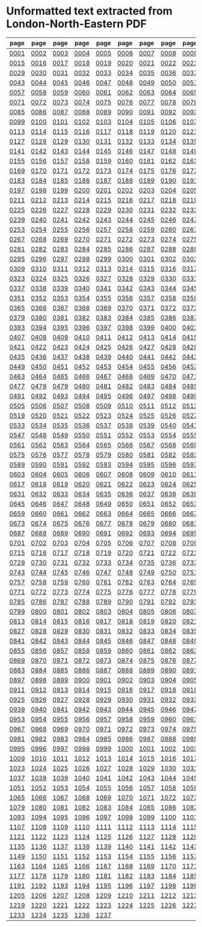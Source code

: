 # Unformatted text extracted from London-North-Eastern PDF

|page|page|page|page|page|page|page|page|page|page|page|page|page|page|
|----|----|----|----|----|----|----|----|----|----|----|----|----|----|
|[0001](London-North-Eastern/txt/pg_0001.txt)|[0002](London-North-Eastern/txt/pg_0002.txt)|[0003](London-North-Eastern/txt/pg_0003.txt)|[0004](London-North-Eastern/txt/pg_0004.txt)|[0005](London-North-Eastern/txt/pg_0005.txt)|[0006](London-North-Eastern/txt/pg_0006.txt)|[0007](London-North-Eastern/txt/pg_0007.txt)|[0008](London-North-Eastern/txt/pg_0008.txt)|[0009](London-North-Eastern/txt/pg_0009.txt)|[0010](London-North-Eastern/txt/pg_0010.txt)|[0011](London-North-Eastern/txt/pg_0011.txt)|[0012](London-North-Eastern/txt/pg_0012.txt)|[0013](London-North-Eastern/txt/pg_0013.txt)|[0014](London-North-Eastern/txt/pg_0014.txt)|
|[0015](London-North-Eastern/txt/pg_0015.txt)|[0016](London-North-Eastern/txt/pg_0016.txt)|[0017](London-North-Eastern/txt/pg_0017.txt)|[0018](London-North-Eastern/txt/pg_0018.txt)|[0019](London-North-Eastern/txt/pg_0019.txt)|[0020](London-North-Eastern/txt/pg_0020.txt)|[0021](London-North-Eastern/txt/pg_0021.txt)|[0022](London-North-Eastern/txt/pg_0022.txt)|[0023](London-North-Eastern/txt/pg_0023.txt)|[0024](London-North-Eastern/txt/pg_0024.txt)|[0025](London-North-Eastern/txt/pg_0025.txt)|[0026](London-North-Eastern/txt/pg_0026.txt)|[0027](London-North-Eastern/txt/pg_0027.txt)|[0028](London-North-Eastern/txt/pg_0028.txt)|
|[0029](London-North-Eastern/txt/pg_0029.txt)|[0030](London-North-Eastern/txt/pg_0030.txt)|[0031](London-North-Eastern/txt/pg_0031.txt)|[0032](London-North-Eastern/txt/pg_0032.txt)|[0033](London-North-Eastern/txt/pg_0033.txt)|[0034](London-North-Eastern/txt/pg_0034.txt)|[0035](London-North-Eastern/txt/pg_0035.txt)|[0036](London-North-Eastern/txt/pg_0036.txt)|[0037](London-North-Eastern/txt/pg_0037.txt)|[0038](London-North-Eastern/txt/pg_0038.txt)|[0039](London-North-Eastern/txt/pg_0039.txt)|[0040](London-North-Eastern/txt/pg_0040.txt)|[0041](London-North-Eastern/txt/pg_0041.txt)|[0042](London-North-Eastern/txt/pg_0042.txt)|
|[0043](London-North-Eastern/txt/pg_0043.txt)|[0044](London-North-Eastern/txt/pg_0044.txt)|[0045](London-North-Eastern/txt/pg_0045.txt)|[0046](London-North-Eastern/txt/pg_0046.txt)|[0047](London-North-Eastern/txt/pg_0047.txt)|[0048](London-North-Eastern/txt/pg_0048.txt)|[0049](London-North-Eastern/txt/pg_0049.txt)|[0050](London-North-Eastern/txt/pg_0050.txt)|[0051](London-North-Eastern/txt/pg_0051.txt)|[0052](London-North-Eastern/txt/pg_0052.txt)|[0053](London-North-Eastern/txt/pg_0053.txt)|[0054](London-North-Eastern/txt/pg_0054.txt)|[0055](London-North-Eastern/txt/pg_0055.txt)|[0056](London-North-Eastern/txt/pg_0056.txt)|
|[0057](London-North-Eastern/txt/pg_0057.txt)|[0058](London-North-Eastern/txt/pg_0058.txt)|[0059](London-North-Eastern/txt/pg_0059.txt)|[0060](London-North-Eastern/txt/pg_0060.txt)|[0061](London-North-Eastern/txt/pg_0061.txt)|[0062](London-North-Eastern/txt/pg_0062.txt)|[0063](London-North-Eastern/txt/pg_0063.txt)|[0064](London-North-Eastern/txt/pg_0064.txt)|[0065](London-North-Eastern/txt/pg_0065.txt)|[0066](London-North-Eastern/txt/pg_0066.txt)|[0067](London-North-Eastern/txt/pg_0067.txt)|[0068](London-North-Eastern/txt/pg_0068.txt)|[0069](London-North-Eastern/txt/pg_0069.txt)|[0070](London-North-Eastern/txt/pg_0070.txt)|
|[0071](London-North-Eastern/txt/pg_0071.txt)|[0072](London-North-Eastern/txt/pg_0072.txt)|[0073](London-North-Eastern/txt/pg_0073.txt)|[0074](London-North-Eastern/txt/pg_0074.txt)|[0075](London-North-Eastern/txt/pg_0075.txt)|[0076](London-North-Eastern/txt/pg_0076.txt)|[0077](London-North-Eastern/txt/pg_0077.txt)|[0078](London-North-Eastern/txt/pg_0078.txt)|[0079](London-North-Eastern/txt/pg_0079.txt)|[0080](London-North-Eastern/txt/pg_0080.txt)|[0081](London-North-Eastern/txt/pg_0081.txt)|[0082](London-North-Eastern/txt/pg_0082.txt)|[0083](London-North-Eastern/txt/pg_0083.txt)|[0084](London-North-Eastern/txt/pg_0084.txt)|
|[0085](London-North-Eastern/txt/pg_0085.txt)|[0086](London-North-Eastern/txt/pg_0086.txt)|[0087](London-North-Eastern/txt/pg_0087.txt)|[0088](London-North-Eastern/txt/pg_0088.txt)|[0089](London-North-Eastern/txt/pg_0089.txt)|[0090](London-North-Eastern/txt/pg_0090.txt)|[0091](London-North-Eastern/txt/pg_0091.txt)|[0092](London-North-Eastern/txt/pg_0092.txt)|[0093](London-North-Eastern/txt/pg_0093.txt)|[0094](London-North-Eastern/txt/pg_0094.txt)|[0095](London-North-Eastern/txt/pg_0095.txt)|[0096](London-North-Eastern/txt/pg_0096.txt)|[0097](London-North-Eastern/txt/pg_0097.txt)|[0098](London-North-Eastern/txt/pg_0098.txt)|
|[0099](London-North-Eastern/txt/pg_0099.txt)|[0100](London-North-Eastern/txt/pg_0100.txt)|[0101](London-North-Eastern/txt/pg_0101.txt)|[0102](London-North-Eastern/txt/pg_0102.txt)|[0103](London-North-Eastern/txt/pg_0103.txt)|[0104](London-North-Eastern/txt/pg_0104.txt)|[0105](London-North-Eastern/txt/pg_0105.txt)|[0106](London-North-Eastern/txt/pg_0106.txt)|[0107](London-North-Eastern/txt/pg_0107.txt)|[0108](London-North-Eastern/txt/pg_0108.txt)|[0109](London-North-Eastern/txt/pg_0109.txt)|[0110](London-North-Eastern/txt/pg_0110.txt)|[0111](London-North-Eastern/txt/pg_0111.txt)|[0112](London-North-Eastern/txt/pg_0112.txt)|
|[0113](London-North-Eastern/txt/pg_0113.txt)|[0114](London-North-Eastern/txt/pg_0114.txt)|[0115](London-North-Eastern/txt/pg_0115.txt)|[0116](London-North-Eastern/txt/pg_0116.txt)|[0117](London-North-Eastern/txt/pg_0117.txt)|[0118](London-North-Eastern/txt/pg_0118.txt)|[0119](London-North-Eastern/txt/pg_0119.txt)|[0120](London-North-Eastern/txt/pg_0120.txt)|[0121](London-North-Eastern/txt/pg_0121.txt)|[0122](London-North-Eastern/txt/pg_0122.txt)|[0123](London-North-Eastern/txt/pg_0123.txt)|[0124](London-North-Eastern/txt/pg_0124.txt)|[0125](London-North-Eastern/txt/pg_0125.txt)|[0126](London-North-Eastern/txt/pg_0126.txt)|
|[0127](London-North-Eastern/txt/pg_0127.txt)|[0128](London-North-Eastern/txt/pg_0128.txt)|[0129](London-North-Eastern/txt/pg_0129.txt)|[0130](London-North-Eastern/txt/pg_0130.txt)|[0131](London-North-Eastern/txt/pg_0131.txt)|[0132](London-North-Eastern/txt/pg_0132.txt)|[0133](London-North-Eastern/txt/pg_0133.txt)|[0134](London-North-Eastern/txt/pg_0134.txt)|[0135](London-North-Eastern/txt/pg_0135.txt)|[0136](London-North-Eastern/txt/pg_0136.txt)|[0137](London-North-Eastern/txt/pg_0137.txt)|[0138](London-North-Eastern/txt/pg_0138.txt)|[0139](London-North-Eastern/txt/pg_0139.txt)|[0140](London-North-Eastern/txt/pg_0140.txt)|
|[0141](London-North-Eastern/txt/pg_0141.txt)|[0142](London-North-Eastern/txt/pg_0142.txt)|[0143](London-North-Eastern/txt/pg_0143.txt)|[0144](London-North-Eastern/txt/pg_0144.txt)|[0145](London-North-Eastern/txt/pg_0145.txt)|[0146](London-North-Eastern/txt/pg_0146.txt)|[0147](London-North-Eastern/txt/pg_0147.txt)|[0148](London-North-Eastern/txt/pg_0148.txt)|[0149](London-North-Eastern/txt/pg_0149.txt)|[0150](London-North-Eastern/txt/pg_0150.txt)|[0151](London-North-Eastern/txt/pg_0151.txt)|[0152](London-North-Eastern/txt/pg_0152.txt)|[0153](London-North-Eastern/txt/pg_0153.txt)|[0154](London-North-Eastern/txt/pg_0154.txt)|
|[0155](London-North-Eastern/txt/pg_0155.txt)|[0156](London-North-Eastern/txt/pg_0156.txt)|[0157](London-North-Eastern/txt/pg_0157.txt)|[0158](London-North-Eastern/txt/pg_0158.txt)|[0159](London-North-Eastern/txt/pg_0159.txt)|[0160](London-North-Eastern/txt/pg_0160.txt)|[0161](London-North-Eastern/txt/pg_0161.txt)|[0162](London-North-Eastern/txt/pg_0162.txt)|[0163](London-North-Eastern/txt/pg_0163.txt)|[0164](London-North-Eastern/txt/pg_0164.txt)|[0165](London-North-Eastern/txt/pg_0165.txt)|[0166](London-North-Eastern/txt/pg_0166.txt)|[0167](London-North-Eastern/txt/pg_0167.txt)|[0168](London-North-Eastern/txt/pg_0168.txt)|
|[0169](London-North-Eastern/txt/pg_0169.txt)|[0170](London-North-Eastern/txt/pg_0170.txt)|[0171](London-North-Eastern/txt/pg_0171.txt)|[0172](London-North-Eastern/txt/pg_0172.txt)|[0173](London-North-Eastern/txt/pg_0173.txt)|[0174](London-North-Eastern/txt/pg_0174.txt)|[0175](London-North-Eastern/txt/pg_0175.txt)|[0176](London-North-Eastern/txt/pg_0176.txt)|[0177](London-North-Eastern/txt/pg_0177.txt)|[0178](London-North-Eastern/txt/pg_0178.txt)|[0179](London-North-Eastern/txt/pg_0179.txt)|[0180](London-North-Eastern/txt/pg_0180.txt)|[0181](London-North-Eastern/txt/pg_0181.txt)|[0182](London-North-Eastern/txt/pg_0182.txt)|
|[0183](London-North-Eastern/txt/pg_0183.txt)|[0184](London-North-Eastern/txt/pg_0184.txt)|[0185](London-North-Eastern/txt/pg_0185.txt)|[0186](London-North-Eastern/txt/pg_0186.txt)|[0187](London-North-Eastern/txt/pg_0187.txt)|[0188](London-North-Eastern/txt/pg_0188.txt)|[0189](London-North-Eastern/txt/pg_0189.txt)|[0190](London-North-Eastern/txt/pg_0190.txt)|[0191](London-North-Eastern/txt/pg_0191.txt)|[0192](London-North-Eastern/txt/pg_0192.txt)|[0193](London-North-Eastern/txt/pg_0193.txt)|[0194](London-North-Eastern/txt/pg_0194.txt)|[0195](London-North-Eastern/txt/pg_0195.txt)|[0196](London-North-Eastern/txt/pg_0196.txt)|
|[0197](London-North-Eastern/txt/pg_0197.txt)|[0198](London-North-Eastern/txt/pg_0198.txt)|[0199](London-North-Eastern/txt/pg_0199.txt)|[0200](London-North-Eastern/txt/pg_0200.txt)|[0201](London-North-Eastern/txt/pg_0201.txt)|[0202](London-North-Eastern/txt/pg_0202.txt)|[0203](London-North-Eastern/txt/pg_0203.txt)|[0204](London-North-Eastern/txt/pg_0204.txt)|[0205](London-North-Eastern/txt/pg_0205.txt)|[0206](London-North-Eastern/txt/pg_0206.txt)|[0207](London-North-Eastern/txt/pg_0207.txt)|[0208](London-North-Eastern/txt/pg_0208.txt)|[0209](London-North-Eastern/txt/pg_0209.txt)|[0210](London-North-Eastern/txt/pg_0210.txt)|
|[0211](London-North-Eastern/txt/pg_0211.txt)|[0212](London-North-Eastern/txt/pg_0212.txt)|[0213](London-North-Eastern/txt/pg_0213.txt)|[0214](London-North-Eastern/txt/pg_0214.txt)|[0215](London-North-Eastern/txt/pg_0215.txt)|[0216](London-North-Eastern/txt/pg_0216.txt)|[0217](London-North-Eastern/txt/pg_0217.txt)|[0218](London-North-Eastern/txt/pg_0218.txt)|[0219](London-North-Eastern/txt/pg_0219.txt)|[0220](London-North-Eastern/txt/pg_0220.txt)|[0221](London-North-Eastern/txt/pg_0221.txt)|[0222](London-North-Eastern/txt/pg_0222.txt)|[0223](London-North-Eastern/txt/pg_0223.txt)|[0224](London-North-Eastern/txt/pg_0224.txt)|
|[0225](London-North-Eastern/txt/pg_0225.txt)|[0226](London-North-Eastern/txt/pg_0226.txt)|[0227](London-North-Eastern/txt/pg_0227.txt)|[0228](London-North-Eastern/txt/pg_0228.txt)|[0229](London-North-Eastern/txt/pg_0229.txt)|[0230](London-North-Eastern/txt/pg_0230.txt)|[0231](London-North-Eastern/txt/pg_0231.txt)|[0232](London-North-Eastern/txt/pg_0232.txt)|[0233](London-North-Eastern/txt/pg_0233.txt)|[0234](London-North-Eastern/txt/pg_0234.txt)|[0235](London-North-Eastern/txt/pg_0235.txt)|[0236](London-North-Eastern/txt/pg_0236.txt)|[0237](London-North-Eastern/txt/pg_0237.txt)|[0238](London-North-Eastern/txt/pg_0238.txt)|
|[0239](London-North-Eastern/txt/pg_0239.txt)|[0240](London-North-Eastern/txt/pg_0240.txt)|[0241](London-North-Eastern/txt/pg_0241.txt)|[0242](London-North-Eastern/txt/pg_0242.txt)|[0243](London-North-Eastern/txt/pg_0243.txt)|[0244](London-North-Eastern/txt/pg_0244.txt)|[0245](London-North-Eastern/txt/pg_0245.txt)|[0246](London-North-Eastern/txt/pg_0246.txt)|[0247](London-North-Eastern/txt/pg_0247.txt)|[0248](London-North-Eastern/txt/pg_0248.txt)|[0249](London-North-Eastern/txt/pg_0249.txt)|[0250](London-North-Eastern/txt/pg_0250.txt)|[0251](London-North-Eastern/txt/pg_0251.txt)|[0252](London-North-Eastern/txt/pg_0252.txt)|
|[0253](London-North-Eastern/txt/pg_0253.txt)|[0254](London-North-Eastern/txt/pg_0254.txt)|[0255](London-North-Eastern/txt/pg_0255.txt)|[0256](London-North-Eastern/txt/pg_0256.txt)|[0257](London-North-Eastern/txt/pg_0257.txt)|[0258](London-North-Eastern/txt/pg_0258.txt)|[0259](London-North-Eastern/txt/pg_0259.txt)|[0260](London-North-Eastern/txt/pg_0260.txt)|[0261](London-North-Eastern/txt/pg_0261.txt)|[0262](London-North-Eastern/txt/pg_0262.txt)|[0263](London-North-Eastern/txt/pg_0263.txt)|[0264](London-North-Eastern/txt/pg_0264.txt)|[0265](London-North-Eastern/txt/pg_0265.txt)|[0266](London-North-Eastern/txt/pg_0266.txt)|
|[0267](London-North-Eastern/txt/pg_0267.txt)|[0268](London-North-Eastern/txt/pg_0268.txt)|[0269](London-North-Eastern/txt/pg_0269.txt)|[0270](London-North-Eastern/txt/pg_0270.txt)|[0271](London-North-Eastern/txt/pg_0271.txt)|[0272](London-North-Eastern/txt/pg_0272.txt)|[0273](London-North-Eastern/txt/pg_0273.txt)|[0274](London-North-Eastern/txt/pg_0274.txt)|[0275](London-North-Eastern/txt/pg_0275.txt)|[0276](London-North-Eastern/txt/pg_0276.txt)|[0277](London-North-Eastern/txt/pg_0277.txt)|[0278](London-North-Eastern/txt/pg_0278.txt)|[0279](London-North-Eastern/txt/pg_0279.txt)|[0280](London-North-Eastern/txt/pg_0280.txt)|
|[0281](London-North-Eastern/txt/pg_0281.txt)|[0282](London-North-Eastern/txt/pg_0282.txt)|[0283](London-North-Eastern/txt/pg_0283.txt)|[0284](London-North-Eastern/txt/pg_0284.txt)|[0285](London-North-Eastern/txt/pg_0285.txt)|[0286](London-North-Eastern/txt/pg_0286.txt)|[0287](London-North-Eastern/txt/pg_0287.txt)|[0288](London-North-Eastern/txt/pg_0288.txt)|[0289](London-North-Eastern/txt/pg_0289.txt)|[0290](London-North-Eastern/txt/pg_0290.txt)|[0291](London-North-Eastern/txt/pg_0291.txt)|[0292](London-North-Eastern/txt/pg_0292.txt)|[0293](London-North-Eastern/txt/pg_0293.txt)|[0294](London-North-Eastern/txt/pg_0294.txt)|
|[0295](London-North-Eastern/txt/pg_0295.txt)|[0296](London-North-Eastern/txt/pg_0296.txt)|[0297](London-North-Eastern/txt/pg_0297.txt)|[0298](London-North-Eastern/txt/pg_0298.txt)|[0299](London-North-Eastern/txt/pg_0299.txt)|[0300](London-North-Eastern/txt/pg_0300.txt)|[0301](London-North-Eastern/txt/pg_0301.txt)|[0302](London-North-Eastern/txt/pg_0302.txt)|[0303](London-North-Eastern/txt/pg_0303.txt)|[0304](London-North-Eastern/txt/pg_0304.txt)|[0305](London-North-Eastern/txt/pg_0305.txt)|[0306](London-North-Eastern/txt/pg_0306.txt)|[0307](London-North-Eastern/txt/pg_0307.txt)|[0308](London-North-Eastern/txt/pg_0308.txt)|
|[0309](London-North-Eastern/txt/pg_0309.txt)|[0310](London-North-Eastern/txt/pg_0310.txt)|[0311](London-North-Eastern/txt/pg_0311.txt)|[0312](London-North-Eastern/txt/pg_0312.txt)|[0313](London-North-Eastern/txt/pg_0313.txt)|[0314](London-North-Eastern/txt/pg_0314.txt)|[0315](London-North-Eastern/txt/pg_0315.txt)|[0316](London-North-Eastern/txt/pg_0316.txt)|[0317](London-North-Eastern/txt/pg_0317.txt)|[0318](London-North-Eastern/txt/pg_0318.txt)|[0319](London-North-Eastern/txt/pg_0319.txt)|[0320](London-North-Eastern/txt/pg_0320.txt)|[0321](London-North-Eastern/txt/pg_0321.txt)|[0322](London-North-Eastern/txt/pg_0322.txt)|
|[0323](London-North-Eastern/txt/pg_0323.txt)|[0324](London-North-Eastern/txt/pg_0324.txt)|[0325](London-North-Eastern/txt/pg_0325.txt)|[0326](London-North-Eastern/txt/pg_0326.txt)|[0327](London-North-Eastern/txt/pg_0327.txt)|[0328](London-North-Eastern/txt/pg_0328.txt)|[0329](London-North-Eastern/txt/pg_0329.txt)|[0330](London-North-Eastern/txt/pg_0330.txt)|[0331](London-North-Eastern/txt/pg_0331.txt)|[0332](London-North-Eastern/txt/pg_0332.txt)|[0333](London-North-Eastern/txt/pg_0333.txt)|[0334](London-North-Eastern/txt/pg_0334.txt)|[0335](London-North-Eastern/txt/pg_0335.txt)|[0336](London-North-Eastern/txt/pg_0336.txt)|
|[0337](London-North-Eastern/txt/pg_0337.txt)|[0338](London-North-Eastern/txt/pg_0338.txt)|[0339](London-North-Eastern/txt/pg_0339.txt)|[0340](London-North-Eastern/txt/pg_0340.txt)|[0341](London-North-Eastern/txt/pg_0341.txt)|[0342](London-North-Eastern/txt/pg_0342.txt)|[0343](London-North-Eastern/txt/pg_0343.txt)|[0344](London-North-Eastern/txt/pg_0344.txt)|[0345](London-North-Eastern/txt/pg_0345.txt)|[0346](London-North-Eastern/txt/pg_0346.txt)|[0347](London-North-Eastern/txt/pg_0347.txt)|[0348](London-North-Eastern/txt/pg_0348.txt)|[0349](London-North-Eastern/txt/pg_0349.txt)|[0350](London-North-Eastern/txt/pg_0350.txt)|
|[0351](London-North-Eastern/txt/pg_0351.txt)|[0352](London-North-Eastern/txt/pg_0352.txt)|[0353](London-North-Eastern/txt/pg_0353.txt)|[0354](London-North-Eastern/txt/pg_0354.txt)|[0355](London-North-Eastern/txt/pg_0355.txt)|[0356](London-North-Eastern/txt/pg_0356.txt)|[0357](London-North-Eastern/txt/pg_0357.txt)|[0358](London-North-Eastern/txt/pg_0358.txt)|[0359](London-North-Eastern/txt/pg_0359.txt)|[0360](London-North-Eastern/txt/pg_0360.txt)|[0361](London-North-Eastern/txt/pg_0361.txt)|[0362](London-North-Eastern/txt/pg_0362.txt)|[0363](London-North-Eastern/txt/pg_0363.txt)|[0364](London-North-Eastern/txt/pg_0364.txt)|
|[0365](London-North-Eastern/txt/pg_0365.txt)|[0366](London-North-Eastern/txt/pg_0366.txt)|[0367](London-North-Eastern/txt/pg_0367.txt)|[0368](London-North-Eastern/txt/pg_0368.txt)|[0369](London-North-Eastern/txt/pg_0369.txt)|[0370](London-North-Eastern/txt/pg_0370.txt)|[0371](London-North-Eastern/txt/pg_0371.txt)|[0372](London-North-Eastern/txt/pg_0372.txt)|[0373](London-North-Eastern/txt/pg_0373.txt)|[0374](London-North-Eastern/txt/pg_0374.txt)|[0375](London-North-Eastern/txt/pg_0375.txt)|[0376](London-North-Eastern/txt/pg_0376.txt)|[0377](London-North-Eastern/txt/pg_0377.txt)|[0378](London-North-Eastern/txt/pg_0378.txt)|
|[0379](London-North-Eastern/txt/pg_0379.txt)|[0380](London-North-Eastern/txt/pg_0380.txt)|[0381](London-North-Eastern/txt/pg_0381.txt)|[0382](London-North-Eastern/txt/pg_0382.txt)|[0383](London-North-Eastern/txt/pg_0383.txt)|[0384](London-North-Eastern/txt/pg_0384.txt)|[0385](London-North-Eastern/txt/pg_0385.txt)|[0386](London-North-Eastern/txt/pg_0386.txt)|[0387](London-North-Eastern/txt/pg_0387.txt)|[0388](London-North-Eastern/txt/pg_0388.txt)|[0389](London-North-Eastern/txt/pg_0389.txt)|[0390](London-North-Eastern/txt/pg_0390.txt)|[0391](London-North-Eastern/txt/pg_0391.txt)|[0392](London-North-Eastern/txt/pg_0392.txt)|
|[0393](London-North-Eastern/txt/pg_0393.txt)|[0394](London-North-Eastern/txt/pg_0394.txt)|[0395](London-North-Eastern/txt/pg_0395.txt)|[0396](London-North-Eastern/txt/pg_0396.txt)|[0397](London-North-Eastern/txt/pg_0397.txt)|[0398](London-North-Eastern/txt/pg_0398.txt)|[0399](London-North-Eastern/txt/pg_0399.txt)|[0400](London-North-Eastern/txt/pg_0400.txt)|[0401](London-North-Eastern/txt/pg_0401.txt)|[0402](London-North-Eastern/txt/pg_0402.txt)|[0403](London-North-Eastern/txt/pg_0403.txt)|[0404](London-North-Eastern/txt/pg_0404.txt)|[0405](London-North-Eastern/txt/pg_0405.txt)|[0406](London-North-Eastern/txt/pg_0406.txt)|
|[0407](London-North-Eastern/txt/pg_0407.txt)|[0408](London-North-Eastern/txt/pg_0408.txt)|[0409](London-North-Eastern/txt/pg_0409.txt)|[0410](London-North-Eastern/txt/pg_0410.txt)|[0411](London-North-Eastern/txt/pg_0411.txt)|[0412](London-North-Eastern/txt/pg_0412.txt)|[0413](London-North-Eastern/txt/pg_0413.txt)|[0414](London-North-Eastern/txt/pg_0414.txt)|[0415](London-North-Eastern/txt/pg_0415.txt)|[0416](London-North-Eastern/txt/pg_0416.txt)|[0417](London-North-Eastern/txt/pg_0417.txt)|[0418](London-North-Eastern/txt/pg_0418.txt)|[0419](London-North-Eastern/txt/pg_0419.txt)|[0420](London-North-Eastern/txt/pg_0420.txt)|
|[0421](London-North-Eastern/txt/pg_0421.txt)|[0422](London-North-Eastern/txt/pg_0422.txt)|[0423](London-North-Eastern/txt/pg_0423.txt)|[0424](London-North-Eastern/txt/pg_0424.txt)|[0425](London-North-Eastern/txt/pg_0425.txt)|[0426](London-North-Eastern/txt/pg_0426.txt)|[0427](London-North-Eastern/txt/pg_0427.txt)|[0428](London-North-Eastern/txt/pg_0428.txt)|[0429](London-North-Eastern/txt/pg_0429.txt)|[0430](London-North-Eastern/txt/pg_0430.txt)|[0431](London-North-Eastern/txt/pg_0431.txt)|[0432](London-North-Eastern/txt/pg_0432.txt)|[0433](London-North-Eastern/txt/pg_0433.txt)|[0434](London-North-Eastern/txt/pg_0434.txt)|
|[0435](London-North-Eastern/txt/pg_0435.txt)|[0436](London-North-Eastern/txt/pg_0436.txt)|[0437](London-North-Eastern/txt/pg_0437.txt)|[0438](London-North-Eastern/txt/pg_0438.txt)|[0439](London-North-Eastern/txt/pg_0439.txt)|[0440](London-North-Eastern/txt/pg_0440.txt)|[0441](London-North-Eastern/txt/pg_0441.txt)|[0442](London-North-Eastern/txt/pg_0442.txt)|[0443](London-North-Eastern/txt/pg_0443.txt)|[0444](London-North-Eastern/txt/pg_0444.txt)|[0445](London-North-Eastern/txt/pg_0445.txt)|[0446](London-North-Eastern/txt/pg_0446.txt)|[0447](London-North-Eastern/txt/pg_0447.txt)|[0448](London-North-Eastern/txt/pg_0448.txt)|
|[0449](London-North-Eastern/txt/pg_0449.txt)|[0450](London-North-Eastern/txt/pg_0450.txt)|[0451](London-North-Eastern/txt/pg_0451.txt)|[0452](London-North-Eastern/txt/pg_0452.txt)|[0453](London-North-Eastern/txt/pg_0453.txt)|[0454](London-North-Eastern/txt/pg_0454.txt)|[0455](London-North-Eastern/txt/pg_0455.txt)|[0456](London-North-Eastern/txt/pg_0456.txt)|[0457](London-North-Eastern/txt/pg_0457.txt)|[0458](London-North-Eastern/txt/pg_0458.txt)|[0459](London-North-Eastern/txt/pg_0459.txt)|[0460](London-North-Eastern/txt/pg_0460.txt)|[0461](London-North-Eastern/txt/pg_0461.txt)|[0462](London-North-Eastern/txt/pg_0462.txt)|
|[0463](London-North-Eastern/txt/pg_0463.txt)|[0464](London-North-Eastern/txt/pg_0464.txt)|[0465](London-North-Eastern/txt/pg_0465.txt)|[0466](London-North-Eastern/txt/pg_0466.txt)|[0467](London-North-Eastern/txt/pg_0467.txt)|[0468](London-North-Eastern/txt/pg_0468.txt)|[0469](London-North-Eastern/txt/pg_0469.txt)|[0470](London-North-Eastern/txt/pg_0470.txt)|[0471](London-North-Eastern/txt/pg_0471.txt)|[0472](London-North-Eastern/txt/pg_0472.txt)|[0473](London-North-Eastern/txt/pg_0473.txt)|[0474](London-North-Eastern/txt/pg_0474.txt)|[0475](London-North-Eastern/txt/pg_0475.txt)|[0476](London-North-Eastern/txt/pg_0476.txt)|
|[0477](London-North-Eastern/txt/pg_0477.txt)|[0478](London-North-Eastern/txt/pg_0478.txt)|[0479](London-North-Eastern/txt/pg_0479.txt)|[0480](London-North-Eastern/txt/pg_0480.txt)|[0481](London-North-Eastern/txt/pg_0481.txt)|[0482](London-North-Eastern/txt/pg_0482.txt)|[0483](London-North-Eastern/txt/pg_0483.txt)|[0484](London-North-Eastern/txt/pg_0484.txt)|[0485](London-North-Eastern/txt/pg_0485.txt)|[0486](London-North-Eastern/txt/pg_0486.txt)|[0487](London-North-Eastern/txt/pg_0487.txt)|[0488](London-North-Eastern/txt/pg_0488.txt)|[0489](London-North-Eastern/txt/pg_0489.txt)|[0490](London-North-Eastern/txt/pg_0490.txt)|
|[0491](London-North-Eastern/txt/pg_0491.txt)|[0492](London-North-Eastern/txt/pg_0492.txt)|[0493](London-North-Eastern/txt/pg_0493.txt)|[0494](London-North-Eastern/txt/pg_0494.txt)|[0495](London-North-Eastern/txt/pg_0495.txt)|[0496](London-North-Eastern/txt/pg_0496.txt)|[0497](London-North-Eastern/txt/pg_0497.txt)|[0498](London-North-Eastern/txt/pg_0498.txt)|[0499](London-North-Eastern/txt/pg_0499.txt)|[0500](London-North-Eastern/txt/pg_0500.txt)|[0501](London-North-Eastern/txt/pg_0501.txt)|[0502](London-North-Eastern/txt/pg_0502.txt)|[0503](London-North-Eastern/txt/pg_0503.txt)|[0504](London-North-Eastern/txt/pg_0504.txt)|
|[0505](London-North-Eastern/txt/pg_0505.txt)|[0506](London-North-Eastern/txt/pg_0506.txt)|[0507](London-North-Eastern/txt/pg_0507.txt)|[0508](London-North-Eastern/txt/pg_0508.txt)|[0509](London-North-Eastern/txt/pg_0509.txt)|[0510](London-North-Eastern/txt/pg_0510.txt)|[0511](London-North-Eastern/txt/pg_0511.txt)|[0512](London-North-Eastern/txt/pg_0512.txt)|[0513](London-North-Eastern/txt/pg_0513.txt)|[0514](London-North-Eastern/txt/pg_0514.txt)|[0515](London-North-Eastern/txt/pg_0515.txt)|[0516](London-North-Eastern/txt/pg_0516.txt)|[0517](London-North-Eastern/txt/pg_0517.txt)|[0518](London-North-Eastern/txt/pg_0518.txt)|
|[0519](London-North-Eastern/txt/pg_0519.txt)|[0520](London-North-Eastern/txt/pg_0520.txt)|[0521](London-North-Eastern/txt/pg_0521.txt)|[0522](London-North-Eastern/txt/pg_0522.txt)|[0523](London-North-Eastern/txt/pg_0523.txt)|[0524](London-North-Eastern/txt/pg_0524.txt)|[0525](London-North-Eastern/txt/pg_0525.txt)|[0526](London-North-Eastern/txt/pg_0526.txt)|[0527](London-North-Eastern/txt/pg_0527.txt)|[0528](London-North-Eastern/txt/pg_0528.txt)|[0529](London-North-Eastern/txt/pg_0529.txt)|[0530](London-North-Eastern/txt/pg_0530.txt)|[0531](London-North-Eastern/txt/pg_0531.txt)|[0532](London-North-Eastern/txt/pg_0532.txt)|
|[0533](London-North-Eastern/txt/pg_0533.txt)|[0534](London-North-Eastern/txt/pg_0534.txt)|[0535](London-North-Eastern/txt/pg_0535.txt)|[0536](London-North-Eastern/txt/pg_0536.txt)|[0537](London-North-Eastern/txt/pg_0537.txt)|[0538](London-North-Eastern/txt/pg_0538.txt)|[0539](London-North-Eastern/txt/pg_0539.txt)|[0540](London-North-Eastern/txt/pg_0540.txt)|[0541](London-North-Eastern/txt/pg_0541.txt)|[0542](London-North-Eastern/txt/pg_0542.txt)|[0543](London-North-Eastern/txt/pg_0543.txt)|[0544](London-North-Eastern/txt/pg_0544.txt)|[0545](London-North-Eastern/txt/pg_0545.txt)|[0546](London-North-Eastern/txt/pg_0546.txt)|
|[0547](London-North-Eastern/txt/pg_0547.txt)|[0548](London-North-Eastern/txt/pg_0548.txt)|[0549](London-North-Eastern/txt/pg_0549.txt)|[0550](London-North-Eastern/txt/pg_0550.txt)|[0551](London-North-Eastern/txt/pg_0551.txt)|[0552](London-North-Eastern/txt/pg_0552.txt)|[0553](London-North-Eastern/txt/pg_0553.txt)|[0554](London-North-Eastern/txt/pg_0554.txt)|[0555](London-North-Eastern/txt/pg_0555.txt)|[0556](London-North-Eastern/txt/pg_0556.txt)|[0557](London-North-Eastern/txt/pg_0557.txt)|[0558](London-North-Eastern/txt/pg_0558.txt)|[0559](London-North-Eastern/txt/pg_0559.txt)|[0560](London-North-Eastern/txt/pg_0560.txt)|
|[0561](London-North-Eastern/txt/pg_0561.txt)|[0562](London-North-Eastern/txt/pg_0562.txt)|[0563](London-North-Eastern/txt/pg_0563.txt)|[0564](London-North-Eastern/txt/pg_0564.txt)|[0565](London-North-Eastern/txt/pg_0565.txt)|[0566](London-North-Eastern/txt/pg_0566.txt)|[0567](London-North-Eastern/txt/pg_0567.txt)|[0568](London-North-Eastern/txt/pg_0568.txt)|[0569](London-North-Eastern/txt/pg_0569.txt)|[0570](London-North-Eastern/txt/pg_0570.txt)|[0571](London-North-Eastern/txt/pg_0571.txt)|[0572](London-North-Eastern/txt/pg_0572.txt)|[0573](London-North-Eastern/txt/pg_0573.txt)|[0574](London-North-Eastern/txt/pg_0574.txt)|
|[0575](London-North-Eastern/txt/pg_0575.txt)|[0576](London-North-Eastern/txt/pg_0576.txt)|[0577](London-North-Eastern/txt/pg_0577.txt)|[0578](London-North-Eastern/txt/pg_0578.txt)|[0579](London-North-Eastern/txt/pg_0579.txt)|[0580](London-North-Eastern/txt/pg_0580.txt)|[0581](London-North-Eastern/txt/pg_0581.txt)|[0582](London-North-Eastern/txt/pg_0582.txt)|[0583](London-North-Eastern/txt/pg_0583.txt)|[0584](London-North-Eastern/txt/pg_0584.txt)|[0585](London-North-Eastern/txt/pg_0585.txt)|[0586](London-North-Eastern/txt/pg_0586.txt)|[0587](London-North-Eastern/txt/pg_0587.txt)|[0588](London-North-Eastern/txt/pg_0588.txt)|
|[0589](London-North-Eastern/txt/pg_0589.txt)|[0590](London-North-Eastern/txt/pg_0590.txt)|[0591](London-North-Eastern/txt/pg_0591.txt)|[0592](London-North-Eastern/txt/pg_0592.txt)|[0593](London-North-Eastern/txt/pg_0593.txt)|[0594](London-North-Eastern/txt/pg_0594.txt)|[0595](London-North-Eastern/txt/pg_0595.txt)|[0596](London-North-Eastern/txt/pg_0596.txt)|[0597](London-North-Eastern/txt/pg_0597.txt)|[0598](London-North-Eastern/txt/pg_0598.txt)|[0599](London-North-Eastern/txt/pg_0599.txt)|[0600](London-North-Eastern/txt/pg_0600.txt)|[0601](London-North-Eastern/txt/pg_0601.txt)|[0602](London-North-Eastern/txt/pg_0602.txt)|
|[0603](London-North-Eastern/txt/pg_0603.txt)|[0604](London-North-Eastern/txt/pg_0604.txt)|[0605](London-North-Eastern/txt/pg_0605.txt)|[0606](London-North-Eastern/txt/pg_0606.txt)|[0607](London-North-Eastern/txt/pg_0607.txt)|[0608](London-North-Eastern/txt/pg_0608.txt)|[0609](London-North-Eastern/txt/pg_0609.txt)|[0610](London-North-Eastern/txt/pg_0610.txt)|[0611](London-North-Eastern/txt/pg_0611.txt)|[0612](London-North-Eastern/txt/pg_0612.txt)|[0613](London-North-Eastern/txt/pg_0613.txt)|[0614](London-North-Eastern/txt/pg_0614.txt)|[0615](London-North-Eastern/txt/pg_0615.txt)|[0616](London-North-Eastern/txt/pg_0616.txt)|
|[0617](London-North-Eastern/txt/pg_0617.txt)|[0618](London-North-Eastern/txt/pg_0618.txt)|[0619](London-North-Eastern/txt/pg_0619.txt)|[0620](London-North-Eastern/txt/pg_0620.txt)|[0621](London-North-Eastern/txt/pg_0621.txt)|[0622](London-North-Eastern/txt/pg_0622.txt)|[0623](London-North-Eastern/txt/pg_0623.txt)|[0624](London-North-Eastern/txt/pg_0624.txt)|[0625](London-North-Eastern/txt/pg_0625.txt)|[0626](London-North-Eastern/txt/pg_0626.txt)|[0627](London-North-Eastern/txt/pg_0627.txt)|[0628](London-North-Eastern/txt/pg_0628.txt)|[0629](London-North-Eastern/txt/pg_0629.txt)|[0630](London-North-Eastern/txt/pg_0630.txt)|
|[0631](London-North-Eastern/txt/pg_0631.txt)|[0632](London-North-Eastern/txt/pg_0632.txt)|[0633](London-North-Eastern/txt/pg_0633.txt)|[0634](London-North-Eastern/txt/pg_0634.txt)|[0635](London-North-Eastern/txt/pg_0635.txt)|[0636](London-North-Eastern/txt/pg_0636.txt)|[0637](London-North-Eastern/txt/pg_0637.txt)|[0638](London-North-Eastern/txt/pg_0638.txt)|[0639](London-North-Eastern/txt/pg_0639.txt)|[0640](London-North-Eastern/txt/pg_0640.txt)|[0641](London-North-Eastern/txt/pg_0641.txt)|[0642](London-North-Eastern/txt/pg_0642.txt)|[0643](London-North-Eastern/txt/pg_0643.txt)|[0644](London-North-Eastern/txt/pg_0644.txt)|
|[0645](London-North-Eastern/txt/pg_0645.txt)|[0646](London-North-Eastern/txt/pg_0646.txt)|[0647](London-North-Eastern/txt/pg_0647.txt)|[0648](London-North-Eastern/txt/pg_0648.txt)|[0649](London-North-Eastern/txt/pg_0649.txt)|[0650](London-North-Eastern/txt/pg_0650.txt)|[0651](London-North-Eastern/txt/pg_0651.txt)|[0652](London-North-Eastern/txt/pg_0652.txt)|[0653](London-North-Eastern/txt/pg_0653.txt)|[0654](London-North-Eastern/txt/pg_0654.txt)|[0655](London-North-Eastern/txt/pg_0655.txt)|[0656](London-North-Eastern/txt/pg_0656.txt)|[0657](London-North-Eastern/txt/pg_0657.txt)|[0658](London-North-Eastern/txt/pg_0658.txt)|
|[0659](London-North-Eastern/txt/pg_0659.txt)|[0660](London-North-Eastern/txt/pg_0660.txt)|[0661](London-North-Eastern/txt/pg_0661.txt)|[0662](London-North-Eastern/txt/pg_0662.txt)|[0663](London-North-Eastern/txt/pg_0663.txt)|[0664](London-North-Eastern/txt/pg_0664.txt)|[0665](London-North-Eastern/txt/pg_0665.txt)|[0666](London-North-Eastern/txt/pg_0666.txt)|[0667](London-North-Eastern/txt/pg_0667.txt)|[0668](London-North-Eastern/txt/pg_0668.txt)|[0669](London-North-Eastern/txt/pg_0669.txt)|[0670](London-North-Eastern/txt/pg_0670.txt)|[0671](London-North-Eastern/txt/pg_0671.txt)|[0672](London-North-Eastern/txt/pg_0672.txt)|
|[0673](London-North-Eastern/txt/pg_0673.txt)|[0674](London-North-Eastern/txt/pg_0674.txt)|[0675](London-North-Eastern/txt/pg_0675.txt)|[0676](London-North-Eastern/txt/pg_0676.txt)|[0677](London-North-Eastern/txt/pg_0677.txt)|[0678](London-North-Eastern/txt/pg_0678.txt)|[0679](London-North-Eastern/txt/pg_0679.txt)|[0680](London-North-Eastern/txt/pg_0680.txt)|[0681](London-North-Eastern/txt/pg_0681.txt)|[0682](London-North-Eastern/txt/pg_0682.txt)|[0683](London-North-Eastern/txt/pg_0683.txt)|[0684](London-North-Eastern/txt/pg_0684.txt)|[0685](London-North-Eastern/txt/pg_0685.txt)|[0686](London-North-Eastern/txt/pg_0686.txt)|
|[0687](London-North-Eastern/txt/pg_0687.txt)|[0688](London-North-Eastern/txt/pg_0688.txt)|[0689](London-North-Eastern/txt/pg_0689.txt)|[0690](London-North-Eastern/txt/pg_0690.txt)|[0691](London-North-Eastern/txt/pg_0691.txt)|[0692](London-North-Eastern/txt/pg_0692.txt)|[0693](London-North-Eastern/txt/pg_0693.txt)|[0694](London-North-Eastern/txt/pg_0694.txt)|[0695](London-North-Eastern/txt/pg_0695.txt)|[0696](London-North-Eastern/txt/pg_0696.txt)|[0697](London-North-Eastern/txt/pg_0697.txt)|[0698](London-North-Eastern/txt/pg_0698.txt)|[0699](London-North-Eastern/txt/pg_0699.txt)|[0700](London-North-Eastern/txt/pg_0700.txt)|
|[0701](London-North-Eastern/txt/pg_0701.txt)|[0702](London-North-Eastern/txt/pg_0702.txt)|[0703](London-North-Eastern/txt/pg_0703.txt)|[0704](London-North-Eastern/txt/pg_0704.txt)|[0705](London-North-Eastern/txt/pg_0705.txt)|[0706](London-North-Eastern/txt/pg_0706.txt)|[0707](London-North-Eastern/txt/pg_0707.txt)|[0708](London-North-Eastern/txt/pg_0708.txt)|[0709](London-North-Eastern/txt/pg_0709.txt)|[0710](London-North-Eastern/txt/pg_0710.txt)|[0711](London-North-Eastern/txt/pg_0711.txt)|[0712](London-North-Eastern/txt/pg_0712.txt)|[0713](London-North-Eastern/txt/pg_0713.txt)|[0714](London-North-Eastern/txt/pg_0714.txt)|
|[0715](London-North-Eastern/txt/pg_0715.txt)|[0716](London-North-Eastern/txt/pg_0716.txt)|[0717](London-North-Eastern/txt/pg_0717.txt)|[0718](London-North-Eastern/txt/pg_0718.txt)|[0719](London-North-Eastern/txt/pg_0719.txt)|[0720](London-North-Eastern/txt/pg_0720.txt)|[0721](London-North-Eastern/txt/pg_0721.txt)|[0722](London-North-Eastern/txt/pg_0722.txt)|[0723](London-North-Eastern/txt/pg_0723.txt)|[0724](London-North-Eastern/txt/pg_0724.txt)|[0725](London-North-Eastern/txt/pg_0725.txt)|[0726](London-North-Eastern/txt/pg_0726.txt)|[0727](London-North-Eastern/txt/pg_0727.txt)|[0728](London-North-Eastern/txt/pg_0728.txt)|
|[0729](London-North-Eastern/txt/pg_0729.txt)|[0730](London-North-Eastern/txt/pg_0730.txt)|[0731](London-North-Eastern/txt/pg_0731.txt)|[0732](London-North-Eastern/txt/pg_0732.txt)|[0733](London-North-Eastern/txt/pg_0733.txt)|[0734](London-North-Eastern/txt/pg_0734.txt)|[0735](London-North-Eastern/txt/pg_0735.txt)|[0736](London-North-Eastern/txt/pg_0736.txt)|[0737](London-North-Eastern/txt/pg_0737.txt)|[0738](London-North-Eastern/txt/pg_0738.txt)|[0739](London-North-Eastern/txt/pg_0739.txt)|[0740](London-North-Eastern/txt/pg_0740.txt)|[0741](London-North-Eastern/txt/pg_0741.txt)|[0742](London-North-Eastern/txt/pg_0742.txt)|
|[0743](London-North-Eastern/txt/pg_0743.txt)|[0744](London-North-Eastern/txt/pg_0744.txt)|[0745](London-North-Eastern/txt/pg_0745.txt)|[0746](London-North-Eastern/txt/pg_0746.txt)|[0747](London-North-Eastern/txt/pg_0747.txt)|[0748](London-North-Eastern/txt/pg_0748.txt)|[0749](London-North-Eastern/txt/pg_0749.txt)|[0750](London-North-Eastern/txt/pg_0750.txt)|[0751](London-North-Eastern/txt/pg_0751.txt)|[0752](London-North-Eastern/txt/pg_0752.txt)|[0753](London-North-Eastern/txt/pg_0753.txt)|[0754](London-North-Eastern/txt/pg_0754.txt)|[0755](London-North-Eastern/txt/pg_0755.txt)|[0756](London-North-Eastern/txt/pg_0756.txt)|
|[0757](London-North-Eastern/txt/pg_0757.txt)|[0758](London-North-Eastern/txt/pg_0758.txt)|[0759](London-North-Eastern/txt/pg_0759.txt)|[0760](London-North-Eastern/txt/pg_0760.txt)|[0761](London-North-Eastern/txt/pg_0761.txt)|[0762](London-North-Eastern/txt/pg_0762.txt)|[0763](London-North-Eastern/txt/pg_0763.txt)|[0764](London-North-Eastern/txt/pg_0764.txt)|[0765](London-North-Eastern/txt/pg_0765.txt)|[0766](London-North-Eastern/txt/pg_0766.txt)|[0767](London-North-Eastern/txt/pg_0767.txt)|[0768](London-North-Eastern/txt/pg_0768.txt)|[0769](London-North-Eastern/txt/pg_0769.txt)|[0770](London-North-Eastern/txt/pg_0770.txt)|
|[0771](London-North-Eastern/txt/pg_0771.txt)|[0772](London-North-Eastern/txt/pg_0772.txt)|[0773](London-North-Eastern/txt/pg_0773.txt)|[0774](London-North-Eastern/txt/pg_0774.txt)|[0775](London-North-Eastern/txt/pg_0775.txt)|[0776](London-North-Eastern/txt/pg_0776.txt)|[0777](London-North-Eastern/txt/pg_0777.txt)|[0778](London-North-Eastern/txt/pg_0778.txt)|[0779](London-North-Eastern/txt/pg_0779.txt)|[0780](London-North-Eastern/txt/pg_0780.txt)|[0781](London-North-Eastern/txt/pg_0781.txt)|[0782](London-North-Eastern/txt/pg_0782.txt)|[0783](London-North-Eastern/txt/pg_0783.txt)|[0784](London-North-Eastern/txt/pg_0784.txt)|
|[0785](London-North-Eastern/txt/pg_0785.txt)|[0786](London-North-Eastern/txt/pg_0786.txt)|[0787](London-North-Eastern/txt/pg_0787.txt)|[0788](London-North-Eastern/txt/pg_0788.txt)|[0789](London-North-Eastern/txt/pg_0789.txt)|[0790](London-North-Eastern/txt/pg_0790.txt)|[0791](London-North-Eastern/txt/pg_0791.txt)|[0792](London-North-Eastern/txt/pg_0792.txt)|[0793](London-North-Eastern/txt/pg_0793.txt)|[0794](London-North-Eastern/txt/pg_0794.txt)|[0795](London-North-Eastern/txt/pg_0795.txt)|[0796](London-North-Eastern/txt/pg_0796.txt)|[0797](London-North-Eastern/txt/pg_0797.txt)|[0798](London-North-Eastern/txt/pg_0798.txt)|
|[0799](London-North-Eastern/txt/pg_0799.txt)|[0800](London-North-Eastern/txt/pg_0800.txt)|[0801](London-North-Eastern/txt/pg_0801.txt)|[0802](London-North-Eastern/txt/pg_0802.txt)|[0803](London-North-Eastern/txt/pg_0803.txt)|[0804](London-North-Eastern/txt/pg_0804.txt)|[0805](London-North-Eastern/txt/pg_0805.txt)|[0806](London-North-Eastern/txt/pg_0806.txt)|[0807](London-North-Eastern/txt/pg_0807.txt)|[0808](London-North-Eastern/txt/pg_0808.txt)|[0809](London-North-Eastern/txt/pg_0809.txt)|[0810](London-North-Eastern/txt/pg_0810.txt)|[0811](London-North-Eastern/txt/pg_0811.txt)|[0812](London-North-Eastern/txt/pg_0812.txt)|
|[0813](London-North-Eastern/txt/pg_0813.txt)|[0814](London-North-Eastern/txt/pg_0814.txt)|[0815](London-North-Eastern/txt/pg_0815.txt)|[0816](London-North-Eastern/txt/pg_0816.txt)|[0817](London-North-Eastern/txt/pg_0817.txt)|[0818](London-North-Eastern/txt/pg_0818.txt)|[0819](London-North-Eastern/txt/pg_0819.txt)|[0820](London-North-Eastern/txt/pg_0820.txt)|[0821](London-North-Eastern/txt/pg_0821.txt)|[0822](London-North-Eastern/txt/pg_0822.txt)|[0823](London-North-Eastern/txt/pg_0823.txt)|[0824](London-North-Eastern/txt/pg_0824.txt)|[0825](London-North-Eastern/txt/pg_0825.txt)|[0826](London-North-Eastern/txt/pg_0826.txt)|
|[0827](London-North-Eastern/txt/pg_0827.txt)|[0828](London-North-Eastern/txt/pg_0828.txt)|[0829](London-North-Eastern/txt/pg_0829.txt)|[0830](London-North-Eastern/txt/pg_0830.txt)|[0831](London-North-Eastern/txt/pg_0831.txt)|[0832](London-North-Eastern/txt/pg_0832.txt)|[0833](London-North-Eastern/txt/pg_0833.txt)|[0834](London-North-Eastern/txt/pg_0834.txt)|[0835](London-North-Eastern/txt/pg_0835.txt)|[0836](London-North-Eastern/txt/pg_0836.txt)|[0837](London-North-Eastern/txt/pg_0837.txt)|[0838](London-North-Eastern/txt/pg_0838.txt)|[0839](London-North-Eastern/txt/pg_0839.txt)|[0840](London-North-Eastern/txt/pg_0840.txt)|
|[0841](London-North-Eastern/txt/pg_0841.txt)|[0842](London-North-Eastern/txt/pg_0842.txt)|[0843](London-North-Eastern/txt/pg_0843.txt)|[0844](London-North-Eastern/txt/pg_0844.txt)|[0845](London-North-Eastern/txt/pg_0845.txt)|[0846](London-North-Eastern/txt/pg_0846.txt)|[0847](London-North-Eastern/txt/pg_0847.txt)|[0848](London-North-Eastern/txt/pg_0848.txt)|[0849](London-North-Eastern/txt/pg_0849.txt)|[0850](London-North-Eastern/txt/pg_0850.txt)|[0851](London-North-Eastern/txt/pg_0851.txt)|[0852](London-North-Eastern/txt/pg_0852.txt)|[0853](London-North-Eastern/txt/pg_0853.txt)|[0854](London-North-Eastern/txt/pg_0854.txt)|
|[0855](London-North-Eastern/txt/pg_0855.txt)|[0856](London-North-Eastern/txt/pg_0856.txt)|[0857](London-North-Eastern/txt/pg_0857.txt)|[0858](London-North-Eastern/txt/pg_0858.txt)|[0859](London-North-Eastern/txt/pg_0859.txt)|[0860](London-North-Eastern/txt/pg_0860.txt)|[0861](London-North-Eastern/txt/pg_0861.txt)|[0862](London-North-Eastern/txt/pg_0862.txt)|[0863](London-North-Eastern/txt/pg_0863.txt)|[0864](London-North-Eastern/txt/pg_0864.txt)|[0865](London-North-Eastern/txt/pg_0865.txt)|[0866](London-North-Eastern/txt/pg_0866.txt)|[0867](London-North-Eastern/txt/pg_0867.txt)|[0868](London-North-Eastern/txt/pg_0868.txt)|
|[0869](London-North-Eastern/txt/pg_0869.txt)|[0870](London-North-Eastern/txt/pg_0870.txt)|[0871](London-North-Eastern/txt/pg_0871.txt)|[0872](London-North-Eastern/txt/pg_0872.txt)|[0873](London-North-Eastern/txt/pg_0873.txt)|[0874](London-North-Eastern/txt/pg_0874.txt)|[0875](London-North-Eastern/txt/pg_0875.txt)|[0876](London-North-Eastern/txt/pg_0876.txt)|[0877](London-North-Eastern/txt/pg_0877.txt)|[0878](London-North-Eastern/txt/pg_0878.txt)|[0879](London-North-Eastern/txt/pg_0879.txt)|[0880](London-North-Eastern/txt/pg_0880.txt)|[0881](London-North-Eastern/txt/pg_0881.txt)|[0882](London-North-Eastern/txt/pg_0882.txt)|
|[0883](London-North-Eastern/txt/pg_0883.txt)|[0884](London-North-Eastern/txt/pg_0884.txt)|[0885](London-North-Eastern/txt/pg_0885.txt)|[0886](London-North-Eastern/txt/pg_0886.txt)|[0887](London-North-Eastern/txt/pg_0887.txt)|[0888](London-North-Eastern/txt/pg_0888.txt)|[0889](London-North-Eastern/txt/pg_0889.txt)|[0890](London-North-Eastern/txt/pg_0890.txt)|[0891](London-North-Eastern/txt/pg_0891.txt)|[0892](London-North-Eastern/txt/pg_0892.txt)|[0893](London-North-Eastern/txt/pg_0893.txt)|[0894](London-North-Eastern/txt/pg_0894.txt)|[0895](London-North-Eastern/txt/pg_0895.txt)|[0896](London-North-Eastern/txt/pg_0896.txt)|
|[0897](London-North-Eastern/txt/pg_0897.txt)|[0898](London-North-Eastern/txt/pg_0898.txt)|[0899](London-North-Eastern/txt/pg_0899.txt)|[0900](London-North-Eastern/txt/pg_0900.txt)|[0901](London-North-Eastern/txt/pg_0901.txt)|[0902](London-North-Eastern/txt/pg_0902.txt)|[0903](London-North-Eastern/txt/pg_0903.txt)|[0904](London-North-Eastern/txt/pg_0904.txt)|[0905](London-North-Eastern/txt/pg_0905.txt)|[0906](London-North-Eastern/txt/pg_0906.txt)|[0907](London-North-Eastern/txt/pg_0907.txt)|[0908](London-North-Eastern/txt/pg_0908.txt)|[0909](London-North-Eastern/txt/pg_0909.txt)|[0910](London-North-Eastern/txt/pg_0910.txt)|
|[0911](London-North-Eastern/txt/pg_0911.txt)|[0912](London-North-Eastern/txt/pg_0912.txt)|[0913](London-North-Eastern/txt/pg_0913.txt)|[0914](London-North-Eastern/txt/pg_0914.txt)|[0915](London-North-Eastern/txt/pg_0915.txt)|[0916](London-North-Eastern/txt/pg_0916.txt)|[0917](London-North-Eastern/txt/pg_0917.txt)|[0918](London-North-Eastern/txt/pg_0918.txt)|[0919](London-North-Eastern/txt/pg_0919.txt)|[0920](London-North-Eastern/txt/pg_0920.txt)|[0921](London-North-Eastern/txt/pg_0921.txt)|[0922](London-North-Eastern/txt/pg_0922.txt)|[0923](London-North-Eastern/txt/pg_0923.txt)|[0924](London-North-Eastern/txt/pg_0924.txt)|
|[0925](London-North-Eastern/txt/pg_0925.txt)|[0926](London-North-Eastern/txt/pg_0926.txt)|[0927](London-North-Eastern/txt/pg_0927.txt)|[0928](London-North-Eastern/txt/pg_0928.txt)|[0929](London-North-Eastern/txt/pg_0929.txt)|[0930](London-North-Eastern/txt/pg_0930.txt)|[0931](London-North-Eastern/txt/pg_0931.txt)|[0932](London-North-Eastern/txt/pg_0932.txt)|[0933](London-North-Eastern/txt/pg_0933.txt)|[0934](London-North-Eastern/txt/pg_0934.txt)|[0935](London-North-Eastern/txt/pg_0935.txt)|[0936](London-North-Eastern/txt/pg_0936.txt)|[0937](London-North-Eastern/txt/pg_0937.txt)|[0938](London-North-Eastern/txt/pg_0938.txt)|
|[0939](London-North-Eastern/txt/pg_0939.txt)|[0940](London-North-Eastern/txt/pg_0940.txt)|[0941](London-North-Eastern/txt/pg_0941.txt)|[0942](London-North-Eastern/txt/pg_0942.txt)|[0943](London-North-Eastern/txt/pg_0943.txt)|[0944](London-North-Eastern/txt/pg_0944.txt)|[0945](London-North-Eastern/txt/pg_0945.txt)|[0946](London-North-Eastern/txt/pg_0946.txt)|[0947](London-North-Eastern/txt/pg_0947.txt)|[0948](London-North-Eastern/txt/pg_0948.txt)|[0949](London-North-Eastern/txt/pg_0949.txt)|[0950](London-North-Eastern/txt/pg_0950.txt)|[0951](London-North-Eastern/txt/pg_0951.txt)|[0952](London-North-Eastern/txt/pg_0952.txt)|
|[0953](London-North-Eastern/txt/pg_0953.txt)|[0954](London-North-Eastern/txt/pg_0954.txt)|[0955](London-North-Eastern/txt/pg_0955.txt)|[0956](London-North-Eastern/txt/pg_0956.txt)|[0957](London-North-Eastern/txt/pg_0957.txt)|[0958](London-North-Eastern/txt/pg_0958.txt)|[0959](London-North-Eastern/txt/pg_0959.txt)|[0960](London-North-Eastern/txt/pg_0960.txt)|[0961](London-North-Eastern/txt/pg_0961.txt)|[0962](London-North-Eastern/txt/pg_0962.txt)|[0963](London-North-Eastern/txt/pg_0963.txt)|[0964](London-North-Eastern/txt/pg_0964.txt)|[0965](London-North-Eastern/txt/pg_0965.txt)|[0966](London-North-Eastern/txt/pg_0966.txt)|
|[0967](London-North-Eastern/txt/pg_0967.txt)|[0968](London-North-Eastern/txt/pg_0968.txt)|[0969](London-North-Eastern/txt/pg_0969.txt)|[0970](London-North-Eastern/txt/pg_0970.txt)|[0971](London-North-Eastern/txt/pg_0971.txt)|[0972](London-North-Eastern/txt/pg_0972.txt)|[0973](London-North-Eastern/txt/pg_0973.txt)|[0974](London-North-Eastern/txt/pg_0974.txt)|[0975](London-North-Eastern/txt/pg_0975.txt)|[0976](London-North-Eastern/txt/pg_0976.txt)|[0977](London-North-Eastern/txt/pg_0977.txt)|[0978](London-North-Eastern/txt/pg_0978.txt)|[0979](London-North-Eastern/txt/pg_0979.txt)|[0980](London-North-Eastern/txt/pg_0980.txt)|
|[0981](London-North-Eastern/txt/pg_0981.txt)|[0982](London-North-Eastern/txt/pg_0982.txt)|[0983](London-North-Eastern/txt/pg_0983.txt)|[0984](London-North-Eastern/txt/pg_0984.txt)|[0985](London-North-Eastern/txt/pg_0985.txt)|[0986](London-North-Eastern/txt/pg_0986.txt)|[0987](London-North-Eastern/txt/pg_0987.txt)|[0988](London-North-Eastern/txt/pg_0988.txt)|[0989](London-North-Eastern/txt/pg_0989.txt)|[0990](London-North-Eastern/txt/pg_0990.txt)|[0991](London-North-Eastern/txt/pg_0991.txt)|[0992](London-North-Eastern/txt/pg_0992.txt)|[0993](London-North-Eastern/txt/pg_0993.txt)|[0994](London-North-Eastern/txt/pg_0994.txt)|
|[0995](London-North-Eastern/txt/pg_0995.txt)|[0996](London-North-Eastern/txt/pg_0996.txt)|[0997](London-North-Eastern/txt/pg_0997.txt)|[0998](London-North-Eastern/txt/pg_0998.txt)|[0999](London-North-Eastern/txt/pg_0999.txt)|[1000](London-North-Eastern/txt/pg_1000.txt)|[1001](London-North-Eastern/txt/pg_1001.txt)|[1002](London-North-Eastern/txt/pg_1002.txt)|[1003](London-North-Eastern/txt/pg_1003.txt)|[1004](London-North-Eastern/txt/pg_1004.txt)|[1005](London-North-Eastern/txt/pg_1005.txt)|[1006](London-North-Eastern/txt/pg_1006.txt)|[1007](London-North-Eastern/txt/pg_1007.txt)|[1008](London-North-Eastern/txt/pg_1008.txt)|
|[1009](London-North-Eastern/txt/pg_1009.txt)|[1010](London-North-Eastern/txt/pg_1010.txt)|[1011](London-North-Eastern/txt/pg_1011.txt)|[1012](London-North-Eastern/txt/pg_1012.txt)|[1013](London-North-Eastern/txt/pg_1013.txt)|[1014](London-North-Eastern/txt/pg_1014.txt)|[1015](London-North-Eastern/txt/pg_1015.txt)|[1016](London-North-Eastern/txt/pg_1016.txt)|[1017](London-North-Eastern/txt/pg_1017.txt)|[1018](London-North-Eastern/txt/pg_1018.txt)|[1019](London-North-Eastern/txt/pg_1019.txt)|[1020](London-North-Eastern/txt/pg_1020.txt)|[1021](London-North-Eastern/txt/pg_1021.txt)|[1022](London-North-Eastern/txt/pg_1022.txt)|
|[1023](London-North-Eastern/txt/pg_1023.txt)|[1024](London-North-Eastern/txt/pg_1024.txt)|[1025](London-North-Eastern/txt/pg_1025.txt)|[1026](London-North-Eastern/txt/pg_1026.txt)|[1027](London-North-Eastern/txt/pg_1027.txt)|[1028](London-North-Eastern/txt/pg_1028.txt)|[1029](London-North-Eastern/txt/pg_1029.txt)|[1030](London-North-Eastern/txt/pg_1030.txt)|[1031](London-North-Eastern/txt/pg_1031.txt)|[1032](London-North-Eastern/txt/pg_1032.txt)|[1033](London-North-Eastern/txt/pg_1033.txt)|[1034](London-North-Eastern/txt/pg_1034.txt)|[1035](London-North-Eastern/txt/pg_1035.txt)|[1036](London-North-Eastern/txt/pg_1036.txt)|
|[1037](London-North-Eastern/txt/pg_1037.txt)|[1038](London-North-Eastern/txt/pg_1038.txt)|[1039](London-North-Eastern/txt/pg_1039.txt)|[1040](London-North-Eastern/txt/pg_1040.txt)|[1041](London-North-Eastern/txt/pg_1041.txt)|[1042](London-North-Eastern/txt/pg_1042.txt)|[1043](London-North-Eastern/txt/pg_1043.txt)|[1044](London-North-Eastern/txt/pg_1044.txt)|[1045](London-North-Eastern/txt/pg_1045.txt)|[1046](London-North-Eastern/txt/pg_1046.txt)|[1047](London-North-Eastern/txt/pg_1047.txt)|[1048](London-North-Eastern/txt/pg_1048.txt)|[1049](London-North-Eastern/txt/pg_1049.txt)|[1050](London-North-Eastern/txt/pg_1050.txt)|
|[1051](London-North-Eastern/txt/pg_1051.txt)|[1052](London-North-Eastern/txt/pg_1052.txt)|[1053](London-North-Eastern/txt/pg_1053.txt)|[1054](London-North-Eastern/txt/pg_1054.txt)|[1055](London-North-Eastern/txt/pg_1055.txt)|[1056](London-North-Eastern/txt/pg_1056.txt)|[1057](London-North-Eastern/txt/pg_1057.txt)|[1058](London-North-Eastern/txt/pg_1058.txt)|[1059](London-North-Eastern/txt/pg_1059.txt)|[1060](London-North-Eastern/txt/pg_1060.txt)|[1061](London-North-Eastern/txt/pg_1061.txt)|[1062](London-North-Eastern/txt/pg_1062.txt)|[1063](London-North-Eastern/txt/pg_1063.txt)|[1064](London-North-Eastern/txt/pg_1064.txt)|
|[1065](London-North-Eastern/txt/pg_1065.txt)|[1066](London-North-Eastern/txt/pg_1066.txt)|[1067](London-North-Eastern/txt/pg_1067.txt)|[1068](London-North-Eastern/txt/pg_1068.txt)|[1069](London-North-Eastern/txt/pg_1069.txt)|[1070](London-North-Eastern/txt/pg_1070.txt)|[1071](London-North-Eastern/txt/pg_1071.txt)|[1072](London-North-Eastern/txt/pg_1072.txt)|[1073](London-North-Eastern/txt/pg_1073.txt)|[1074](London-North-Eastern/txt/pg_1074.txt)|[1075](London-North-Eastern/txt/pg_1075.txt)|[1076](London-North-Eastern/txt/pg_1076.txt)|[1077](London-North-Eastern/txt/pg_1077.txt)|[1078](London-North-Eastern/txt/pg_1078.txt)|
|[1079](London-North-Eastern/txt/pg_1079.txt)|[1080](London-North-Eastern/txt/pg_1080.txt)|[1081](London-North-Eastern/txt/pg_1081.txt)|[1082](London-North-Eastern/txt/pg_1082.txt)|[1083](London-North-Eastern/txt/pg_1083.txt)|[1084](London-North-Eastern/txt/pg_1084.txt)|[1085](London-North-Eastern/txt/pg_1085.txt)|[1086](London-North-Eastern/txt/pg_1086.txt)|[1087](London-North-Eastern/txt/pg_1087.txt)|[1088](London-North-Eastern/txt/pg_1088.txt)|[1089](London-North-Eastern/txt/pg_1089.txt)|[1090](London-North-Eastern/txt/pg_1090.txt)|[1091](London-North-Eastern/txt/pg_1091.txt)|[1092](London-North-Eastern/txt/pg_1092.txt)|
|[1093](London-North-Eastern/txt/pg_1093.txt)|[1094](London-North-Eastern/txt/pg_1094.txt)|[1095](London-North-Eastern/txt/pg_1095.txt)|[1096](London-North-Eastern/txt/pg_1096.txt)|[1097](London-North-Eastern/txt/pg_1097.txt)|[1098](London-North-Eastern/txt/pg_1098.txt)|[1099](London-North-Eastern/txt/pg_1099.txt)|[1100](London-North-Eastern/txt/pg_1100.txt)|[1101](London-North-Eastern/txt/pg_1101.txt)|[1102](London-North-Eastern/txt/pg_1102.txt)|[1103](London-North-Eastern/txt/pg_1103.txt)|[1104](London-North-Eastern/txt/pg_1104.txt)|[1105](London-North-Eastern/txt/pg_1105.txt)|[1106](London-North-Eastern/txt/pg_1106.txt)|
|[1107](London-North-Eastern/txt/pg_1107.txt)|[1108](London-North-Eastern/txt/pg_1108.txt)|[1109](London-North-Eastern/txt/pg_1109.txt)|[1110](London-North-Eastern/txt/pg_1110.txt)|[1111](London-North-Eastern/txt/pg_1111.txt)|[1112](London-North-Eastern/txt/pg_1112.txt)|[1113](London-North-Eastern/txt/pg_1113.txt)|[1114](London-North-Eastern/txt/pg_1114.txt)|[1115](London-North-Eastern/txt/pg_1115.txt)|[1116](London-North-Eastern/txt/pg_1116.txt)|[1117](London-North-Eastern/txt/pg_1117.txt)|[1118](London-North-Eastern/txt/pg_1118.txt)|[1119](London-North-Eastern/txt/pg_1119.txt)|[1120](London-North-Eastern/txt/pg_1120.txt)|
|[1121](London-North-Eastern/txt/pg_1121.txt)|[1122](London-North-Eastern/txt/pg_1122.txt)|[1123](London-North-Eastern/txt/pg_1123.txt)|[1124](London-North-Eastern/txt/pg_1124.txt)|[1125](London-North-Eastern/txt/pg_1125.txt)|[1126](London-North-Eastern/txt/pg_1126.txt)|[1127](London-North-Eastern/txt/pg_1127.txt)|[1128](London-North-Eastern/txt/pg_1128.txt)|[1129](London-North-Eastern/txt/pg_1129.txt)|[1130](London-North-Eastern/txt/pg_1130.txt)|[1131](London-North-Eastern/txt/pg_1131.txt)|[1132](London-North-Eastern/txt/pg_1132.txt)|[1133](London-North-Eastern/txt/pg_1133.txt)|[1134](London-North-Eastern/txt/pg_1134.txt)|
|[1135](London-North-Eastern/txt/pg_1135.txt)|[1136](London-North-Eastern/txt/pg_1136.txt)|[1137](London-North-Eastern/txt/pg_1137.txt)|[1138](London-North-Eastern/txt/pg_1138.txt)|[1139](London-North-Eastern/txt/pg_1139.txt)|[1140](London-North-Eastern/txt/pg_1140.txt)|[1141](London-North-Eastern/txt/pg_1141.txt)|[1142](London-North-Eastern/txt/pg_1142.txt)|[1143](London-North-Eastern/txt/pg_1143.txt)|[1144](London-North-Eastern/txt/pg_1144.txt)|[1145](London-North-Eastern/txt/pg_1145.txt)|[1146](London-North-Eastern/txt/pg_1146.txt)|[1147](London-North-Eastern/txt/pg_1147.txt)|[1148](London-North-Eastern/txt/pg_1148.txt)|
|[1149](London-North-Eastern/txt/pg_1149.txt)|[1150](London-North-Eastern/txt/pg_1150.txt)|[1151](London-North-Eastern/txt/pg_1151.txt)|[1152](London-North-Eastern/txt/pg_1152.txt)|[1153](London-North-Eastern/txt/pg_1153.txt)|[1154](London-North-Eastern/txt/pg_1154.txt)|[1155](London-North-Eastern/txt/pg_1155.txt)|[1156](London-North-Eastern/txt/pg_1156.txt)|[1157](London-North-Eastern/txt/pg_1157.txt)|[1158](London-North-Eastern/txt/pg_1158.txt)|[1159](London-North-Eastern/txt/pg_1159.txt)|[1160](London-North-Eastern/txt/pg_1160.txt)|[1161](London-North-Eastern/txt/pg_1161.txt)|[1162](London-North-Eastern/txt/pg_1162.txt)|
|[1163](London-North-Eastern/txt/pg_1163.txt)|[1164](London-North-Eastern/txt/pg_1164.txt)|[1165](London-North-Eastern/txt/pg_1165.txt)|[1166](London-North-Eastern/txt/pg_1166.txt)|[1167](London-North-Eastern/txt/pg_1167.txt)|[1168](London-North-Eastern/txt/pg_1168.txt)|[1169](London-North-Eastern/txt/pg_1169.txt)|[1170](London-North-Eastern/txt/pg_1170.txt)|[1171](London-North-Eastern/txt/pg_1171.txt)|[1172](London-North-Eastern/txt/pg_1172.txt)|[1173](London-North-Eastern/txt/pg_1173.txt)|[1174](London-North-Eastern/txt/pg_1174.txt)|[1175](London-North-Eastern/txt/pg_1175.txt)|[1176](London-North-Eastern/txt/pg_1176.txt)|
|[1177](London-North-Eastern/txt/pg_1177.txt)|[1178](London-North-Eastern/txt/pg_1178.txt)|[1179](London-North-Eastern/txt/pg_1179.txt)|[1180](London-North-Eastern/txt/pg_1180.txt)|[1181](London-North-Eastern/txt/pg_1181.txt)|[1182](London-North-Eastern/txt/pg_1182.txt)|[1183](London-North-Eastern/txt/pg_1183.txt)|[1184](London-North-Eastern/txt/pg_1184.txt)|[1185](London-North-Eastern/txt/pg_1185.txt)|[1186](London-North-Eastern/txt/pg_1186.txt)|[1187](London-North-Eastern/txt/pg_1187.txt)|[1188](London-North-Eastern/txt/pg_1188.txt)|[1189](London-North-Eastern/txt/pg_1189.txt)|[1190](London-North-Eastern/txt/pg_1190.txt)|
|[1191](London-North-Eastern/txt/pg_1191.txt)|[1192](London-North-Eastern/txt/pg_1192.txt)|[1193](London-North-Eastern/txt/pg_1193.txt)|[1194](London-North-Eastern/txt/pg_1194.txt)|[1195](London-North-Eastern/txt/pg_1195.txt)|[1196](London-North-Eastern/txt/pg_1196.txt)|[1197](London-North-Eastern/txt/pg_1197.txt)|[1198](London-North-Eastern/txt/pg_1198.txt)|[1199](London-North-Eastern/txt/pg_1199.txt)|[1200](London-North-Eastern/txt/pg_1200.txt)|[1201](London-North-Eastern/txt/pg_1201.txt)|[1202](London-North-Eastern/txt/pg_1202.txt)|[1203](London-North-Eastern/txt/pg_1203.txt)|[1204](London-North-Eastern/txt/pg_1204.txt)|
|[1205](London-North-Eastern/txt/pg_1205.txt)|[1206](London-North-Eastern/txt/pg_1206.txt)|[1207](London-North-Eastern/txt/pg_1207.txt)|[1208](London-North-Eastern/txt/pg_1208.txt)|[1209](London-North-Eastern/txt/pg_1209.txt)|[1210](London-North-Eastern/txt/pg_1210.txt)|[1211](London-North-Eastern/txt/pg_1211.txt)|[1212](London-North-Eastern/txt/pg_1212.txt)|[1213](London-North-Eastern/txt/pg_1213.txt)|[1214](London-North-Eastern/txt/pg_1214.txt)|[1215](London-North-Eastern/txt/pg_1215.txt)|[1216](London-North-Eastern/txt/pg_1216.txt)|[1217](London-North-Eastern/txt/pg_1217.txt)|[1218](London-North-Eastern/txt/pg_1218.txt)|
|[1219](London-North-Eastern/txt/pg_1219.txt)|[1220](London-North-Eastern/txt/pg_1220.txt)|[1221](London-North-Eastern/txt/pg_1221.txt)|[1222](London-North-Eastern/txt/pg_1222.txt)|[1223](London-North-Eastern/txt/pg_1223.txt)|[1224](London-North-Eastern/txt/pg_1224.txt)|[1225](London-North-Eastern/txt/pg_1225.txt)|[1226](London-North-Eastern/txt/pg_1226.txt)|[1227](London-North-Eastern/txt/pg_1227.txt)|[1228](London-North-Eastern/txt/pg_1228.txt)|[1229](London-North-Eastern/txt/pg_1229.txt)|[1230](London-North-Eastern/txt/pg_1230.txt)|[1231](London-North-Eastern/txt/pg_1231.txt)|[1232](London-North-Eastern/txt/pg_1232.txt)|
|[1233](London-North-Eastern/txt/pg_1233.txt)|[1234](London-North-Eastern/txt/pg_1234.txt)|[1235](London-North-Eastern/txt/pg_1235.txt)|[1236](London-North-Eastern/txt/pg_1236.txt)|[1237](London-North-Eastern/txt/pg_1237.txt)||||||||||
